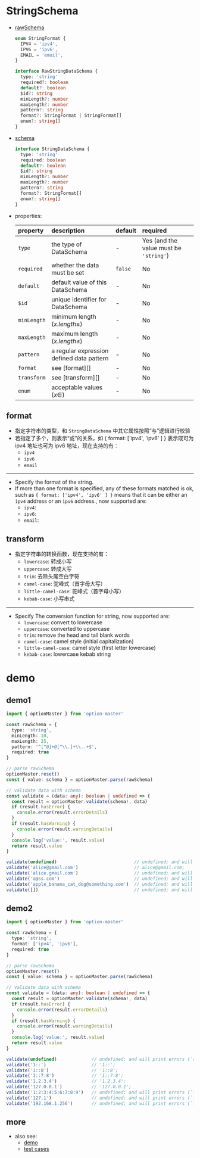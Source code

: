 # StringSchema
  * [rawSchema][]
    ```typescript
    enum StringFormat {
      IPV4 = 'ipv4',
      IPV6 = 'ipv6',
      EMAIL = 'email',
    }

    interface RawStringDataSchema {
      type: 'string'
      required?: boolean
      default?: boolean
      $id?: string
      minLength?: number
      maxLength?: number
      pattern?: string
      format?: StringFormat | StringFormat[]
      enum?: string[]
    }
    ```

  * [schema][]
    ```typescript
    interface StringDataSchema {
      type: 'string'
      required: boolean
      default?: boolean
      $id?: string
      minLength?: number
      maxLength?: number
      pattern?: string
      format?: StringFormat[]
      enum?: string[]
    }
    ```

  * properties:

     property           | description                               | default | required
    :-------------------|:------------------------------------------|:--------|:---------------------------------------
     `type`             | the type of DataSchema                    | -       | Yes (and the value must be `'string'`)
     `required`         | whether the data must be set              | `false` | No
     `default`          | default value of this DataSchema          | -       | No
     `$id`              | unique identifier for DataSchema          | -       | No
     `minLength`        | minimum length ($x.length \geqslant$)     | -       | No
     `maxLength`        | maximum length ($x.length \leqslant$)     | -       | No
     `pattern`          | a regular expression defined data pattern | -       | No
     `format`           | see [format][]                            | -       | No
     `transform`        | see [transform][]                         | -       | No
     `enum`             | acceptable values ($x \in$)               | -       | No

## format

  * 指定字符串的类型，和 `StringDataSchema` 中其它属性按照“与”逻辑进行校验
  * 若指定了多个，则表示“或”的关系，如 { format: ['ipv4', 'ipv6' ] } 表示既可为 ipv4 地址也可为 ipv6 地址，现在支持的有：
    - `ipv4`
    - `ipv6`
    - `email`

  ---

  * Specify the format of the string.
  * If more than one format is specified, any of these formats matched is ok, such as `{ format: ['ipv4', 'ipv6' ] }` means that it can be either an `ipv4` address or an `ipv6` address., now supported are:
    - `ipv4`:
    - `ipv6`:
    - `email`:

## transform
  * 指定字符串的转换函数，现在支持的有：
    - `lowercase`: 转成小写
    - `uppercase`: 转成大写
    - `trim`: 去除头尾空白字符
    - `camel-case`: 驼峰式（首字母大写）
    - `little-camel-case`: 驼峰式（首字母小写）
    - `kebab-case`: 小写串式

  ----

  * Specify The conversion function for string, now supported are:
      - `lowercase`: convert to lowercase
      - `uppercase`: converted to uppercase
      - `trim`: remove the head and tail blank words
      - `camel-case`: camel style (initial capitalization)
      - `little-camel-case`: camel style (first letter lowercase)
      - `kebab-case`: lowercase kebab string

# demo

## demo1

  ```typescript
  import { optionMaster } from 'option-master'

  const rawSchema = {
    type: 'string',
    minLength: 10,
    maxLength: 25,
    pattern: '^[^@]+@[^\\.]+\\..+$',
    required: true
  }

  // parse rawSchema
  optionMaster.reset()
  const { value: schema } = optionMaster.parse(rawSchema)

  // validate data with schema
  const validate = (data: any): boolean | undefined => {
    const result = optionMaster.validate(schema!, data)
    if (result.hasError) {
      console.error(result.errorDetails)
    }
    if (result.hasWarning) {
      console.error(result.warningDetails)
    }
    console.log('value:', result.value)
    return result.value
  }

  validate(undefined)                             // undefined; and will print errors (`required` is not satisfied)
  validate('alice@gmail.com')                     // alice@gmail.com;
  validate('alice.gmail.com')                     // undefined; and will print errors (`pattern` is not satisfied)
  validate('a@ss.com')                            // undefined; and will print errors (`minLength` is not satisfied)
  validate('apple_banana_cat_dog@something.com')  // undefined; and will print errors (`maxLength` is not satisfied)
  validate([])                                    // undefined; and will print errors (`type` is not satisfied)
  ```

## demo2
  ```typescript
  import { optionMaster } from 'option-master'

  const rawSchema = {
    type: 'string',
    format: ['ipv4', 'ipv6'],
    required: true
  }

 // parse rawSchema
  optionMaster.reset()
  const { value: schema } = optionMaster.parse(rawSchema)

  // validate data with schema
  const validate = (data: any): boolean | undefined => {
    const result = optionMaster.validate(schema!, data)
    if (result.hasError) {
      console.error(result.errorDetails)
    }
    if (result.hasWarning) {
      console.error(result.warningDetails)
    }
    console.log('value:', result.value)
    return result.value
  }

  validate(undefined)             // undefined; and will print errors (`required` is not satisfied)
  validate('1::')                 // '1::';
  validate('1::8')                // '1::8';
  validate('1::7:8')              // '1::7:8';
  validate('1.2.3.4')             // '1.2.3.4';
  validate('127.0.0.1')           // '127.0.0.1';
  validate('1:2:3:4:5:6:7:8:9')   // undefined; and will print errors (`format` is not satisfied: neither ipv4 nor ipv6)
  validate('127.1')               // undefined; and will print errors (`format` is not satisfied: neither ipv4 nor ipv6)
  validate('192.168.1.256')       // undefined; and will print errors (`format` is not satisfied: neither ipv4 nor ipv6)
  ```

## more
  * also see:
    - [demo][]
    - [test cases][test-cases]


[rawSchema]: ../../src/schema/string.ts#RawStringDataSchema
[schema]: ../../src/schema/string.ts#StringDataSchema
[demo]: ../../demo/string
[test-cases]: ../../test/cases/data-schema/base-schema/string
